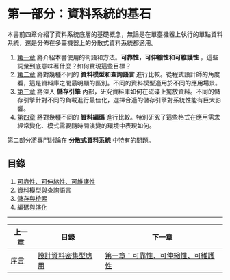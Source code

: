 # 第一部分：資料系統的基石

本書前四章介紹了資料系統底層的基礎概念，無論是在單臺機器上執行的單點資料系統，還是分佈在多臺機器上的分散式資料系統都適用。

1. [第一章](ch1.md) 將介紹本書使用的術語和方法。**可靠性，可伸縮性和可維護性** ，這些詞彙到底意味著什麼？如何實現這些目標？
2. [第二章](ch2.md) 將對幾種不同的 **資料模型和查詢語言** 進行比較。從程式設計師的角度看，這是資料庫之間最明顯的區別。不同的資料模型適用於不同的應用場景。
3. [第三章](ch3.md) 將深入 **儲存引擎** 內部，研究資料庫如何在磁碟上擺放資料。不同的儲存引擎針對不同的負載進行最佳化，選擇合適的儲存引擎對系統性能有巨大影響。
4. [第四章](ch4) 將對幾種不同的 **資料編碼** 進行比較。特別研究了這些格式在應用需求經常變化、模式需要隨時間演變的環境中表現如何。

第二部分將專門討論在 **分散式資料系統** 中特有的問題。


## 目錄


1. [可靠性、可伸縮性、可維護性](ch1.md)
2. [資料模型與查詢語言](ch2.md)
3. [儲存與檢索](ch3.md)
4. [編碼與演化](ch4.md)


------

| 上一章             | 目錄                            | 下一章                                       |
| ------------------ | ------------------------------- | -------------------------------------------- |
| [序言](preface.md) | [設計資料密集型應用](README.md) | [第一章：可靠性、可伸縮性、可維護性](ch1.md) |